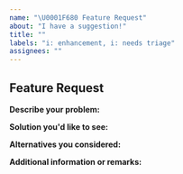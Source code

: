 ```yaml
---
name: "\U0001F680 Feature Request"
about: "I have a suggestion!"
title: ""
labels: "i: enhancement, i: needs triage"
assignees: ""
---
```


## Feature Request

**Describe your problem:**

<!-- A description of what the problem is.
Ex: I'd like to achieve X, but ... / I'm confused by ... -->

**Solution you'd like to see:**

<!-- A description of what you want to happen. Add any considered drawbacks.
Ex: E.g. MyHumbleSelf could have an option to ... / MyHumbleSelf should be able to ... -->

**Alternatives you considered:**

<!-- A description of any alternative solutions or features you've considered.
Ex: I could also use tool Y, ... -->

**Additional information or remarks:**

<!-- Ex. Here is a screenshot of ... -->
